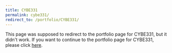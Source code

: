 ```yaml
---
title: CYBE331
permalink: cybe331/
redirect_to: /portfolio/CYBE331/
---
```

This page was supposed to redirect to the portfolio page for CYBE331, but it didn't work.
If you want to continue to the portfolio page for CYBE331, please click [here](/portfolio/CYBE331/).
